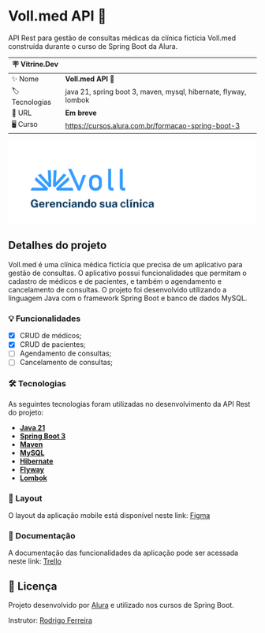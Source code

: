 # Voll.med API 🏥

API Rest para gestão de consultas médicas da clínica fictícia Voll.med construída durante o curso de Spring Boot da Alura.


| :placard: Vitrine.Dev |     |
| -------------  | --- |
| :sparkles: Nome        | **Voll.med API 🏥**
| :label: Tecnologias | java 21, spring boot 3, maven, mysql, hibernate, flyway, lombok
| :rocket: URL         | **Em breve**
| 🖥 Curso    | https://cursos.alura.com.br/formacao-spring-boot-3

![Banner](https://raw.githubusercontent.com/lucassmaniotto/API-Voll-Med/main/banner-README.png#vitrinedev)

## Detalhes do projeto

Voll.med é uma clínica médica fictícia que precisa de um aplicativo para gestão de consultas. O aplicativo possui funcionalidades que permitam o cadastro de médicos e de pacientes, e também o agendamento e cancelamento de consultas. O projeto foi desenvolvido utilizando a linguagem Java com o framework Spring Boot e banco de dados MySQL.

### 💡 Funcionalidades

- [x] CRUD de médicos;
- [x] CRUD de pacientes;
- [ ] Agendamento de consultas;
- [ ] Cancelamento de consultas;

### 🛠 Tecnologias

As seguintes tecnologias foram utilizadas no desenvolvimento da API Rest do projeto:

- **[Java 21](https://www.oracle.com/java)**
- **[Spring Boot 3](https://spring.io/projects/spring-boot)**
- **[Maven](https://maven.apache.org)**
- **[MySQL](https://www.mysql.com)**
- **[Hibernate](https://hibernate.org)**
- **[Flyway](https://flywaydb.org)**
- **[Lombok](https://projectlombok.org)**

### 🎨 Layout

O layout da aplicação mobile está disponível neste link: <a href="https://www.figma.com/file/N4CgpJqsg7gjbKuDmra3EV/Voll.med">Figma</a>

### 📄 Documentação

A documentação das funcionalidades da aplicação pode ser acessada neste link: <a href="https://trello.com/b/O0lGCsKb/api-voll-med">Trello</a>

## 📝 Licença

Projeto desenvolvido por [Alura](https://www.alura.com.br) e utilizado nos cursos de Spring Boot.

Instrutor: [Rodrigo Ferreira](https://cursos.alura.com.br/user/rodrigo-ferreira) 
